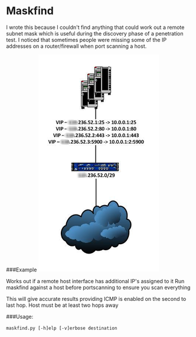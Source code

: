 # Maskfind

I wrote this because I couldn't find anything that could work out a remote subnet mask which is useful
during the discovery phase of a penetration test. I noticed that sometimes people were missing some of 
the IP addresses on a router/firewall when port scanning a host.

###Example
![Alt text](/maskfind.jpg?raw=true "What maskfind does")

Works out if a remote host interface has additional IP's assigned to it
Run maskfind against a host before portscanning to ensure you scan everything

This will give accurate results providing ICMP is enabled on the second
to last hop. Host must be at least two hops away

###Usage: 
```
maskfind.py [-h]elp [-v]erbose destination
```
